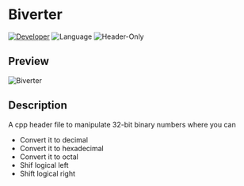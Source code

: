 
# Biverter

[![Developer](https://img.shields.io/badge/Developer-Basilabt-crimson)](https://github.com/Basilabt)
![Language](https://img.shields.io/badge/language-C++-blue)
![Header-Only](https://img.shields.io/badge/library-header--only-brightgreen)

## Preview
![Biverter](https://github.com/Basilabt/Biverter/assets/77483631/de09ce2e-de7c-4f56-8ecb-25aa6437bbef)



## Description
A cpp header file to manipulate 32-bit binary numbers where you can 
- Convert it to decimal 
- Convert it to hexadecimal
- Convert it to octal
- Shif logical left
- Shift logical right


